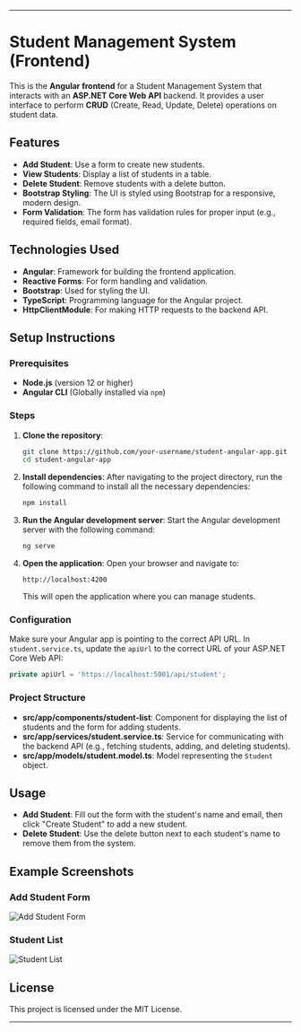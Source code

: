 
---

# Student Management System (Frontend)

This is the **Angular frontend** for a Student Management System that interacts with an **ASP.NET Core Web API** backend. It provides a user interface to perform **CRUD** (Create, Read, Update, Delete) operations on student data.

## Features

- **Add Student**: Use a form to create new students.
- **View Students**: Display a list of students in a table.
- **Delete Student**: Remove students with a delete button.
- **Bootstrap Styling**: The UI is styled using Bootstrap for a responsive, modern design.
- **Form Validation**: The form has validation rules for proper input (e.g., required fields, email format).

## Technologies Used

- **Angular**: Framework for building the frontend application.
- **Reactive Forms**: For form handling and validation.
- **Bootstrap**: Used for styling the UI.
- **TypeScript**: Programming language for the Angular project.
- **HttpClientModule**: For making HTTP requests to the backend API.

## Setup Instructions

### Prerequisites

- **Node.js** (version 12 or higher)
- **Angular CLI** (Globally installed via `npm`)

### Steps

1. **Clone the repository**:
   ```bash
   git clone https://github.com/your-username/student-angular-app.git
   cd student-angular-app
   ```

2. **Install dependencies**:
   After navigating to the project directory, run the following command to install all the necessary dependencies:
   ```bash
   npm install
   ```

3. **Run the Angular development server**:
   Start the Angular development server with the following command:
   ```bash
   ng serve
   ```

4. **Open the application**:
   Open your browser and navigate to:
   ```
   http://localhost:4200
   ```

   This will open the application where you can manage students.

### Configuration

Make sure your Angular app is pointing to the correct API URL. In `student.service.ts`, update the `apiUrl` to the correct URL of your ASP.NET Core Web API:

```typescript
private apiUrl = 'https://localhost:5001/api/student';
```

### Project Structure

- **src/app/components/student-list**: Component for displaying the list of students and the form for adding students.
- **src/app/services/student.service.ts**: Service for communicating with the backend API (e.g., fetching students, adding, and deleting students).
- **src/app/models/student.model.ts**: Model representing the `Student` object.

## Usage

- **Add Student**: Fill out the form with the student's name and email, then click "Create Student" to add a new student.
- **Delete Student**: Use the delete button next to each student's name to remove them from the system.

## Example Screenshots

### Add Student Form
![Add Student Form](screenshot-add.png)

### Student List
![Student List](screenshot-list.png)

## License

This project is licensed under the MIT License.

---
